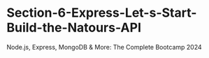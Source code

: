 # Section-6-Express-Let-s-Start-Build-the-Natours-API
Node.js, Express, MongoDB &amp; More: The Complete Bootcamp 2024
